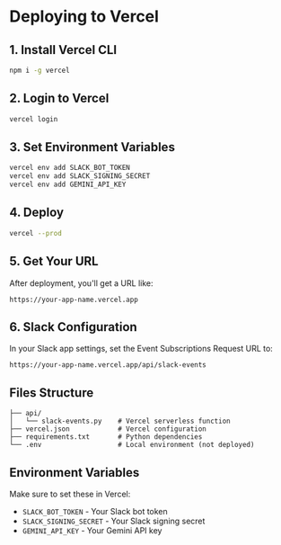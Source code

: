 # Deploying to Vercel

## 1. Install Vercel CLI
```bash
npm i -g vercel
```

## 2. Login to Vercel
```bash
vercel login
```

## 3. Set Environment Variables
```bash
vercel env add SLACK_BOT_TOKEN
vercel env add SLACK_SIGNING_SECRET
vercel env add GEMINI_API_KEY
```

## 4. Deploy
```bash
vercel --prod
```

## 5. Get Your URL
After deployment, you'll get a URL like:
```
https://your-app-name.vercel.app
```

## 6. Slack Configuration
In your Slack app settings, set the Event Subscriptions Request URL to:
```
https://your-app-name.vercel.app/api/slack-events
```

## Files Structure
```
├── api/
│   └── slack-events.py    # Vercel serverless function
├── vercel.json            # Vercel configuration
├── requirements.txt       # Python dependencies
└── .env                   # Local environment (not deployed)
```

## Environment Variables
Make sure to set these in Vercel:
- `SLACK_BOT_TOKEN` - Your Slack bot token
- `SLACK_SIGNING_SECRET` - Your Slack signing secret
- `GEMINI_API_KEY` - Your Gemini API key 
